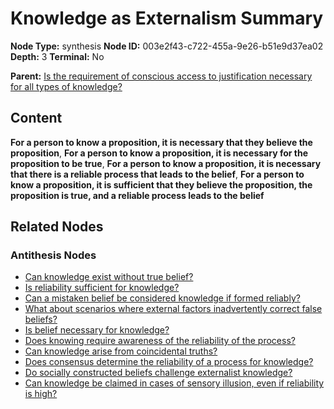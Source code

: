 # Knowledge as Externalism Summary

**Node Type:** synthesis
**Node ID:** 003e2f43-c722-455a-9e26-b51e9d37ea02
**Depth:** 3
**Terminal:** No

**Parent:** [Is the requirement of conscious access to justification necessary for all types of knowledge?](is-the-requirement-of-conscious-access-to-justification-necessary-for-all-types-of-knowledge-antithesis-36ffd1a1-852e-4197-96a8-debdf20d3e85.md)

## Content

**For a person to know a proposition, it is necessary that they believe the proposition**, **For a person to know a proposition, it is necessary for the proposition to be true**, **For a person to know a proposition, it is necessary that there is a reliable process that leads to the belief**, **For a person to know a proposition, it is sufficient that they believe the proposition, the proposition is true, and a reliable process leads to the belief**

## Related Nodes

### Antithesis Nodes

- [Can knowledge exist without true belief?](can-knowledge-exist-without-true-belief-antithesis-4959cdf0-91dc-4676-9c56-b8c43486051e.md)
- [Is reliability sufficient for knowledge?](is-reliability-sufficient-for-knowledge-antithesis-7becf5e7-6288-4f9f-8dc9-c97dfac355ac.md)
- [Can a mistaken belief be considered knowledge if formed reliably?](can-a-mistaken-belief-be-considered-knowledge-if-formed-reliably-antithesis-cc4670c8-97e7-4c7d-8424-ab5965e25a41.md)
- [What about scenarios where external factors inadvertently correct false beliefs?](what-about-scenarios-where-external-factors-inadvertently-correct-false-beliefs-antithesis-b19f1395-e143-4c27-9e11-66e53b3b5f15.md)
- [Is belief necessary for knowledge?](is-belief-necessary-for-knowledge-antithesis-3477b4bc-7539-43fc-bb90-349b847f801b.md)
- [Does knowing require awareness of the reliability of the process?](does-knowing-require-awareness-of-the-reliability-of-the-process-antithesis-ed8c692a-4186-4835-bba0-6b89fd3a26f6.md)
- [Can knowledge arise from coincidental truths?](can-knowledge-arise-from-coincidental-truths-antithesis-4661736a-1cd2-4cf8-b044-9b2d22128b89.md)
- [Does consensus determine the reliability of a process for knowledge?](does-consensus-determine-the-reliability-of-a-process-for-knowledge-antithesis-5218e6f0-129e-4b1a-b20a-bd752a451dfd.md)
- [Do socially constructed beliefs challenge externalist knowledge?](do-socially-constructed-beliefs-challenge-externalist-knowledge-antithesis-204740ff-d832-4ade-adeb-848fe1585add.md)
- [Can knowledge be claimed in cases of sensory illusion, even if reliability is high?](can-knowledge-be-claimed-in-cases-of-sensory-illusion-even-if-reliability-is-high-antithesis-5cfac8dc-793f-4f72-99e6-2209a7b0c2a7.md)
